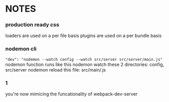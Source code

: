 # NOTES 

### production ready css

loaders are used on a per file basis
plugins are used on a per bundle basis

### nodemon cli
`"dev": "nodemon --watch config --watch src/server src/server/main.js"`
nodemon function runs like this
nodemon watch these 2 directories: config, src/server
nodemon reload this file: src/main/.js


### 1
you're now mimicing the funcationality of webpack-dev-server